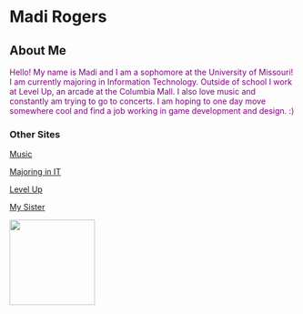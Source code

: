 <!DOCTYPE html>
<html>
<body>
  
  <h1>Madi Rogers</h1>
  <h2>About Me</h2>
  <p style="color:purple;">Hello! My name is Madi and I am a sophomore at the University of Missouri! I am currently majoring in Information Technology. Outside of school I work at Level Up, an arcade at the Columbia Mall. I also love music and constantly am trying to go to concerts. I am hoping to one day move somewhere cool and find a job working in game development and design. :)
  
  <h3>Other Sites</h3>  
  <a href="https://github.com/madirgrs/FinalProject/blob/main/MUSIC.md">Music</a>
  <p> </p>
  <a href="https://github.com/madirgrs/FinalProject/blob/main/MAJOR.md">Majoring in IT</a>
  <p> </p>
  <a href="https://github.com/madirgrs/FinalProject/blob/main/LEVELUP.md">Level Up</a>
  <p> </p>
  <a href="https://github.com/madirgrs/FinalProject/blob/main/SISTER.md">My Sister</a>
    
  
  <p>     </p>
  <img src="https://i.ibb.co/2j9KKJv/IMG-2044.jpg" width="150" />
  
  </html>
  </body>
